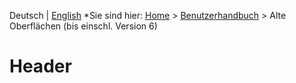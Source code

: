<!-- TITLE: Alte Oberflächen (bis einschl. Version 6) für normale Benutzer -->
<!-- SUBTITLE: Mietanagement für Qooxdoo Oberflächen - Alte Oberflächen (bis einschl. Version 6) -->

Deutsch | [English](/de/modules/rentals/qooxdoo)
*Sie sind hier: [Home](/home) > [Benutzerhandbuch](de/modules/de/modules/rentals) > Alte Oberflächen (bis einschl. Version 6)
# Header